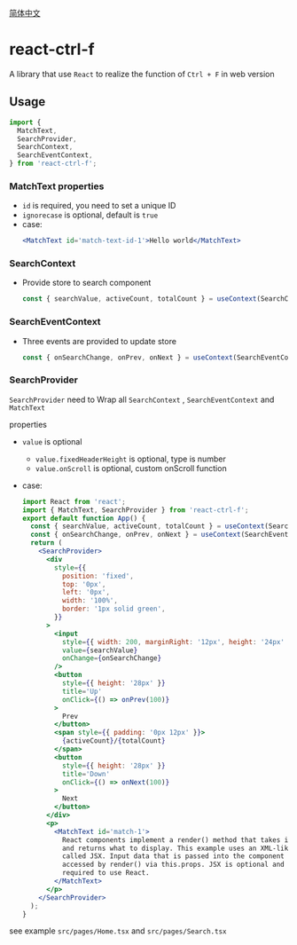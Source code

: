 [简体中文](./README.zh_CN.md)

# react-ctrl-f

A library that use `React` to realize the function of `Ctrl + F` in web version

## Usage

```jsx
import {
  MatchText,
  SearchProvider,
  SearchContext,
  SearchEventContext,
} from 'react-ctrl-f';
```

### MatchText properties

- `id` is required, you need to set a unique ID
- `ignorecase` is optional, default is `true`
- case:
  ```jsx
  <MatchText id='match-text-id-1'>Hello world</MatchText>
  ```

### SearchContext

- Provide store to search component
  ```jsx
  const { searchValue, activeCount, totalCount } = useContext(SearchContext);
  ```

### SearchEventContext

- Three events are provided to update store

  ```jsx
  const { onSearchChange, onPrev, onNext } = useContext(SearchEventContext);
  ```

### SearchProvider

`SearchProvider` need to Wrap all `SearchContext` , `SearchEventContext`
and `MatchText`

properties

- `value` is optional

  - `value.fixedHeaderHeight` is optional, type is number
  - `value.onScroll` is optional, custom onScroll function

- case:

  ```jsx
  import React from 'react';
  import { MatchText, SearchProvider } from 'react-ctrl-f';
  export default function App() {
    const { searchValue, activeCount, totalCount } = useContext(SearchContext);
    const { onSearchChange, onPrev, onNext } = useContext(SearchEventContext);
    return (
      <SearchProvider>
        <div
          style={{
            position: 'fixed',
            top: '0px',
            left: '0px',
            width: '100%',
            border: '1px solid green',
          }}
        >
          <input
            style={{ width: 200, marginRight: '12px', height: '24px' }}
            value={searchValue}
            onChange={onSearchChange}
          />
          <button
            style={{ height: '28px' }}
            title='Up'
            onClick={() => onPrev(100)}
          >
            Prev
          </button>
          <span style={{ padding: '0px 12px' }}>
            {activeCount}/{totalCount}
          </span>
          <button
            style={{ height: '28px' }}
            title='Down'
            onClick={() => onNext(100)}
          >
            Next
          </button>
        </div>
        <p>
          <MatchText id='match-1'>
            React components implement a render() method that takes input data
            and returns what to display. This example uses an XML-like syntax
            called JSX. Input data that is passed into the component can be
            accessed by render() via this.props. JSX is optional and not
            required to use React.
          </MatchText>
        </p>
      </SearchProvider>
    );
  }
  ```

see example `src/pages/Home.tsx` and `src/pages/Search.tsx`
